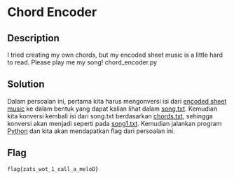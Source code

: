 # Chord Encoder

## Description
I tried creating my own chords, but my encoded sheet music is a little hard to read. Please play me my song! chord_encoder.py

## Solution
Dalam persoalan ini, pertama kita harus mengonversi isi dari [encoded sheet music](https://static.tjctf.org/c29857b8d4d1b2dfe502b5053d73844a08358ae681b2af8de6829b765dc2c28e_notes.txt) ke dalam bentuk yang dapat kalian lihat dalam [song.txt](./song.txt). Kemudian kita konversi kembali isi dari song.txt berdasarkan [chords.txt](./chords.txt), sehingga konversi akan menjadi seperti pada [song1.txt](./song1.txt). Kemudian jalankan program [Python](./Chord%20Encoder.py) dan kita akan mendapatkan flag dari persoalan ini.

## Flag
```flag{zats_wot_1_call_a_meloD}```
